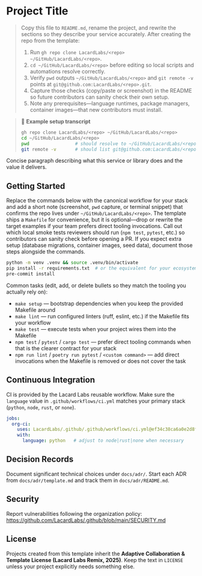 # Project Title

> Copy this file to `README.md`, rename the project, and rewrite the sections so they describe your service accurately. After
> creating the repo from the template:
> 1. Run `gh repo clone LacardLabs/<repo> ~/GitHub/LacardLabs/<repo>`.
> 2. `cd ~/GitHub/LacardLabs/<repo>` before editing so local scripts and automations resolve correctly.
> 3. Verify `pwd` outputs `~/GitHub/LacardLabs/<repo>` and `git remote -v` points at `git@github.com:LacardLabs/<repo>.git`.
> 4. Capture those checks (copy/paste or screenshot) in the README so future contributors can sanity check their own setup.
> 5. Note any prerequisites—language runtimes, package managers, container images—that new contributors must install.

> 📍 **Example setup transcript**
> ```bash
> gh repo clone LacardLabs/<repo> ~/GitHub/LacardLabs/<repo>
> cd ~/GitHub/LacardLabs/<repo>
> pwd                 # should resolve to ~/GitHub/LacardLabs/<repo>
> git remote -v       # should list git@github.com:LacardLabs/<repo>.git
> ```

Concise paragraph describing what this service or library does and the value it delivers.

## Getting Started

Replace the commands below with the canonical workflow for your stack and add a short note (screenshot, `pwd` capture, or
terminal snippet) that confirms the repo lives under `~/GitHub/LacardLabs/<repo>`. The template ships a `Makefile` for
convenience, but it is optional—drop or rewrite the target examples if your team prefers direct tooling invocations. Call out
which local smoke tests reviewers should run (`npm test`, `pytest`, etc.) so contributors can sanity check before opening a PR.
If you expect extra setup (database migrations, container images, seed data), document those steps alongside the commands.

```bash
python -m venv .venv && source .venv/bin/activate
pip install -r requirements.txt  # or the equivalent for your ecosystem
pre-commit install
```

Common tasks (edit, add, or delete bullets so they match the tooling you actually rely on):
- `make setup` — bootstrap dependencies when you keep the provided Makefile around
- `make lint` — run configured linters (ruff, eslint, etc.) if the Makefile fits your workflow
- `make test` — execute tests when your project wires them into the Makefile
- `npm test` / `pytest` / `cargo test` — prefer direct tooling commands when that is the clearer contract for your stack
- `npm run lint` / `poetry run pytest` / `<custom command>` — add direct invocations when the Makefile is removed or does not
  cover the task

## Continuous Integration

CI is provided by the Lacard Labs reusable workflow. Make sure the `language` value in `.github/workflows/ci.yml` matches your primary stack (`python`, `node`, `rust`, or `none`).

```yaml
jobs:
  org-ci:
    uses: LacardLabs/.github/.github/workflows/ci.yml@ef34c38ca6a0e2d8ff94757d962a61fefe418ab9
    with:
      language: python   # adjust to node|rust|none when necessary
```

## Decision Records

Document significant technical choices under `docs/adr/`. Start each ADR from `docs/adr/template.md` and track them in `docs/adr/README.md`.

## Security

Report vulnerabilities following the organization policy: https://github.com/LacardLabs/.github/blob/main/SECURITY.md

## License

Projects created from this template inherit the **Adaptive Collaboration & Template License (Lacard Labs Remix, 2025)**. Keep the text in `LICENSE` unless your project explicitly needs something else.
